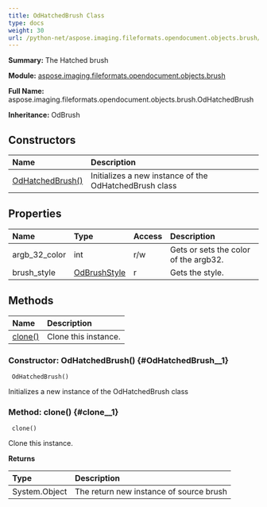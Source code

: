 ```yaml
---
title: OdHatchedBrush Class
type: docs
weight: 30
url: /python-net/aspose.imaging.fileformats.opendocument.objects.brush/odhatchedbrush/
---
```


**Summary:** The Hatched brush

**Module:** [aspose.imaging.fileformats.opendocument.objects.brush](/imaging/python-net/aspose.imaging.fileformats.opendocument.objects.brush/)

**Full Name:** aspose.imaging.fileformats.opendocument.objects.brush.OdHatchedBrush

**Inheritance:** OdBrush

## **Constructors**
| **Name** | **Description** |
| :- | :- |
| [OdHatchedBrush()](#OdHatchedBrush__1) | Initializes a new instance of the OdHatchedBrush class |
## **Properties**
| **Name** | **Type** | **Access** | **Description** |
| :- | :- | :- | :- |
| argb_32_color | int | r/w | Gets or sets the color of the argb32. |
| brush_style | [OdBrushStyle](/imaging/python-net/aspose.imaging.fileformats.opendocument.objects.brush/odbrushstyle/) | r | Gets the style. |
## **Methods**
| **Name** | **Description** |
| :- | :- |
| [clone()](#clone__1) | Clone this instance. |


### Constructor: OdHatchedBrush() {#OdHatchedBrush__1}


```
 OdHatchedBrush() 
```

Initializes a new instance of the OdHatchedBrush class

### Method: clone() {#clone__1}


```
 clone() 
```

Clone this instance.

**Returns**

| Type | Description |
| :- | :- |
| System.Object | The return new instance of source brush |



